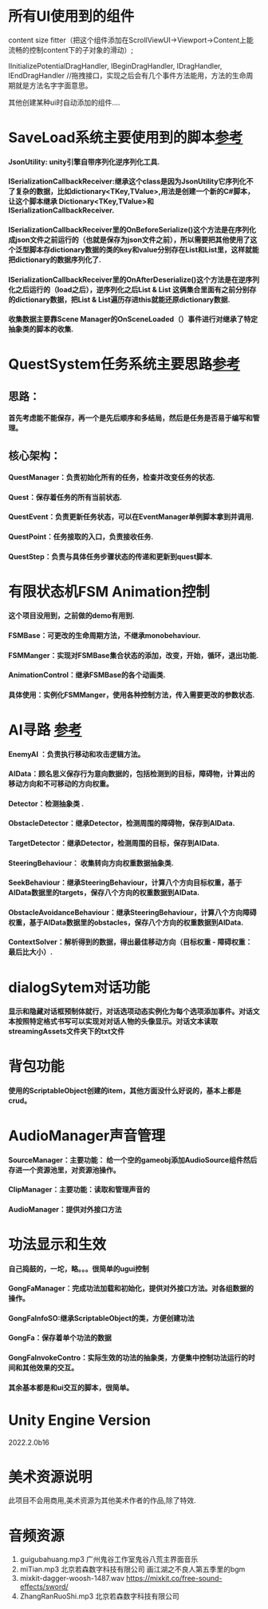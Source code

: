 # 所有UI使用到的组件
content size fitter（把这个组件添加在ScrollViewUI->Viewport->Content上能流畅的控制content下的子对象的滑动）;

IInitializePotentialDragHandler, IBeginDragHandler, IDragHandler, IEndDragHandler //拖拽接口，实现之后会有几个事件方法能用，方法的生命周期就是方法名字字面意思。

其他创建某种ui时自动添加的组件....

# SaveLoad系统主要使用到的脚本[参考](https://github.com/shapedbyrainstudios/save-load-system)
#### JsonUtility: unity引擎自带序列化逆序列化工具.

#### ISerializationCallbackReceiver:继承这个class是因为JsonUtility它序列化不了复杂的数据，比如dictionary<TKey,TValue>,用法是创建一个新的C#脚本，让这个脚本继承 Dictionary<TKey,TValue>和 ISerializationCallbackReceiver.

#### ISerializationCallbackReceiver里的OnBeforeSerialize()这个方法是在序列化成json文件之前运行的（也就是保存为json文件之前），所以需要把其他使用了这个泛型脚本存dictionary数据的类的key和value分别存在List<Key>和List<Value>里，这样就能把dictionary的数据序列化了.

#### ISerializationCallbackReceiver里的OnAfterDeserialize()这个方法是在逆序列化之后运行的（load之后），逆序列化之后List<Key> & List<Value> 这俩集合里面有之前分别存的dictionary数据，把List<Key> & List<Value>遍历存进this就能还原dictionary数据.

#### 收集数据主要靠Scene Manager的OnSceneLoaded（）事件进行对继承了特定抽象类的脚本的收集.

# QuestSystem任务系统主要思路[参考](https://github.com/shapedbyrainstudios/quest-system)
## 思路：
#### 首先考虑能不能保存，再一个是先后顺序和多结局，然后是任务是否易于编写和管理。
## 核心架构：
#### QuestManager：负责初始化所有的任务，检查并改变任务的状态.
#### Quest：保存着任务的所有当前状态.
#### QuestEvent：负责更新任务状态，可以在EventManager单例脚本拿到并调用.
#### QuestPoint：任务接取的入口，负责接收任务.
#### QuestStep：负责与具体任务步骤状态的传递和更新到quest脚本.

# 有限状态机FSM Animation控制

#### 这个项目没用到，之前做的demo有用到.
#### FSMBase：可更改的生命周期方法，不继承monobehaviour.
#### FSMManger：实现对FSMBase集合状态的添加，改变，开始，循环，退出功能.
#### AnimationControl：继承FSMBase的各个动画类.
#### 具体使用：实例化FSMManger，使用各种控制方法，传入需要更改的参数状态.

# AI寻路 [参考](https://github.com/SunnyValleyStudio/Unity-2D-Context-steering-AI)
#### EnemyAI ：负责执行移动和攻击逻辑方法。
#### AIData：顾名思义保存行为意向数据的，包括检测到的目标，障碍物，计算出的移动方向和不可移动的方向权重。

#### Detector：检测抽象类 .
#### ObstacleDetector：继承Detector，检测周围的障碍物，保存到AIData.
#### TargetDetector：继承Detector，检测周围的目标，保存到AIData.

#### SteeringBehaviour： 收集转向方向权重数据抽象类.
#### SeekBehaviour：继承SteeringBehaviour，计算八个方向目标权重，基于AIData数据里的targets，保存八个方向的权重数据到AIData.
#### ObstacleAvoidanceBehaviour：继承SteeringBehaviour，计算八个方向障碍权重，基于AIData数据里的obstacles，保存八个方向的权重数据到AIData.

#### ContextSolver：解析得到的数据，得出最佳移动方向（目标权重 - 障碍权重： 最后比大小）.

# dialogSytem对话功能
#### 显示和隐藏对话框预制体就行，对话选项动态实例化为每个选项添加事件。对话文本按照特定格式书写可以实现对对话人物的头像显示。对话文本读取streamingAssets文件夹下的txt文件

# 背包功能
#### 使用的ScriptableObject创建的item，其他方面没什么好说的，基本上都是crud。

# AudioManager声音管理
#### SourceManager：主要功能： 给一个空的gameobj添加AudioSource组件然后存进一个资源池里，对资源池操作。
#### ClipManager：主要功能：读取和管理声音的
#### AudioManager：提供对外接口方法

# 功法显示和生效
#### 自己捣鼓的，一坨，略。。。很简单的ugui控制
#### GongFaManager：完成功法加载和初始化，提供对外接口方法。对各组数据的操作。
#### GongFaInfoSO:继承ScriptableObject的类，方便创建功法
#### GongFa：保存着单个功法的数据
#### GongFaInvokeContro：实际生效的功法的抽象类，方便集中控制功法运行的时间和其他效果的交互。
#### 其余基本都是和ui交互的脚本，很简单。
# Unity Engine Version
2022.2.0b16
# 美术资源说明
此项目不会用商用,美术资源为其他美术作者的作品,除了特效.
# 音频资源
1. guigubahuang.mp3 广州鬼谷工作室鬼谷八荒主界面音乐
2. miTian.mp3 北京若森数字科技有限公司 画江湖之不良人第五季里的bgm
3. mixkit-dagger-woosh-1487.wav https://mixkit.co/free-sound-effects/sword/
4. ZhangRanRuoShi.mp3 北京若森数字科技有限公司

